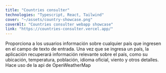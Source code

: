 ```yaml
---
title: "Countries consulter"
technologies: "Typescript, React, Tailwind"
cover: "~/assets/country-showcase.png"
coverAlt: "Countries consulter webapp showcase"
link: "https://countries-consulter.vercel.app/"
---
```

Proporciona a los usuarios información sobre cualquier país que ingresen en el campo de texto de entrada. Una vez que se ingresa un país, la aplicación recuperará información relevante sobre el país, como su ubicación, temperatura, población, idioma oficial, viento y otros detalles. Hace uso de la api de OpenWeatherMap

